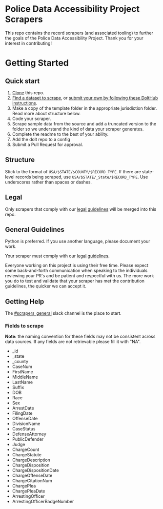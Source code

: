 # Police Data Accessibility Project Scrapers
This repo contains the record scrapers (and associated tooling) to further the goals of the Police Data Accessibility Project. Thank you for your interest in contributing!

# Getting Started
## Quick start
1. [Clone](https://docs.github.com/en/github/creating-cloning-and-archiving-repositories/cloning-a-repository) this repo.
2. [Find a dataset to scrape](https://www.dolthub.com/repositories/pdap/datasets/), or [submit your own by following these DoltHub instructions](https://docs.google.com/document/d/1cxvH_O6XwXNmjs5oJi5gR5Y3mLnYENq6XBYbNrfz3ko/edit).
3. Make a copy of the template folder in the appropriate jurisdiction folder. Read more about structure below.
6. Code your scraper.
7. Scrape sample data from the source and add a truncated version to the folder so we understand the kind of data your scraper generates.
8. Complete the readme to the best of your ability.
9. Add the dolt repo to a config
10. Submit a Pull Request for approval.

## Structure
Stick to the format of `USA/$STATE/$COUNTY/$RECORD_TYPE`. If there are state-level records being scraped, use `USA/$STATE/_State/$RECORD_TYPE`. Use underscores rather than spaces or dashes.

## Legal
Only scrapers that comply with our [legal guidelines](https://docs.google.com/document/d/1gjnH0S18iBI20K1pfs4M3wuMqcLE_ZSgt71ITUY2Fbk/edit) will be merged into this repo.

## General Guidelines
Python is preferred. If you use another language, please document your work.

Your scraper must comply with our [legal guidelines](https://docs.google.com/document/d/1gjnH0S18iBI20K1pfs4M3wuMqcLE_ZSgt71ITUY2Fbk/edit).

Everyone working on this project is using their free time. Please expect some back-and-forth communication when speaking to the individuals reviewing your PR's and be patient and respectful with us. The more work you do to test and validate that your scraper has met the contribution guidelines, the quicker we can accept it.

## Getting Help
The [#scrapers_general](https://policeaccessibility.slack.com/archives/C013XH00WHZ) slack channel is the place to start.

### Fields to scrape
**Note:** the naming convention for these fields may not be consistent across data sources. If any fields are not retrievable please fill it with "NA". 
* _id
* _state
* _county
* CaseNum
* FirstName
* MiddleName
* LastName
* Suffix
* DOB
* Race
* Sex
* ArrestDate
* FilingDate
* OffenseDate
* DivisionName
* CaseStatus
* DefenseAttorney
* PublicDefender
* Judge
* ChargeCount
* ChargeStatute
* ChargeDescription
* ChargeDisposition
* ChargeDispositionDate
* ChargeOffenseDate
* ChargeCitationNum
* ChargePlea
* ChargePleaDate
* ArrestingOfficer
* ArrestingOfficerBadgeNumber

